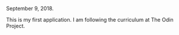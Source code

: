 September 9, 2018. 

This is my first application. I am following the curriculum at The Odin Project. 